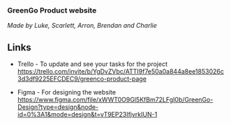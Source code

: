 ### GreenGo Product website 
*Made by Luke, Scarlett, Arron, Brendan and Charlie*

## Links
- Trello - To update and see your tasks for the project
https://trello.com/invite/b/YgDvZVbc/ATTI9f7e50a0a844a8ee1853026c3d3df9225EFCDEC9/greenco-product-page

- Figma - For designing the website
https://www.figma.com/file/xWWT0O9Gl5KfBm72LFgI0b/GreenGo-Design?type=design&node-id=0%3A1&mode=design&t=vT9EP23IfjvrkIUN-1
